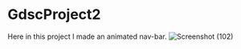 # GdscProject2
Here in this project I made an animated nav-bar.
![Screenshot (102)](https://user-images.githubusercontent.com/72137517/134685051-ffa70b16-ca6e-4fea-926b-3602c598da34.png)

